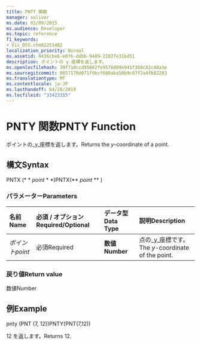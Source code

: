 ```yaml
---
title: PNTY 関数
manager: soliver
ms.date: 03/09/2015
ms.audience: Developer
ms.topic: reference
f1_keywords:
- Vis_DSS.chm82251482
localization_priority: Normal
ms.assetid: 8436cbe6-e0f6-ddbb-9489-21027e31bd51
description: ポイントの y 座標を返します。
ms.openlocfilehash: 39f71dccd95602fe9578d09e941f360c82c48a3e
ms.sourcegitcommit: 8657170d071f9bcf680aba50b9c07f2a4fb82283
ms.translationtype: MT
ms.contentlocale: ja-JP
ms.lasthandoff: 04/28/2019
ms.locfileid: "33423315"
---
```

# <a name="pnty-function"></a><span data-ttu-id="4846a-103">PNTY 関数</span><span class="sxs-lookup"><span data-stu-id="4846a-103">PNTY Function</span></span>

<span data-ttu-id="4846a-104">ポイントの_y_座標を返します。</span><span class="sxs-lookup"><span data-stu-id="4846a-104">Returns the  _y_-coordinate of a point.</span></span>
  
## <a name="syntax"></a><span data-ttu-id="4846a-105">構文</span><span class="sxs-lookup"><span data-stu-id="4846a-105">Syntax</span></span>

<span data-ttu-id="4846a-106">PNTX (\* \* *point* \* \*)</span><span class="sxs-lookup"><span data-stu-id="4846a-106">PNTX(\*\* *point* \*\* )</span></span> 
  
### <a name="parameters"></a><span data-ttu-id="4846a-107">パラメーター</span><span class="sxs-lookup"><span data-stu-id="4846a-107">Parameters</span></span>

|<span data-ttu-id="4846a-108">**名前**</span><span class="sxs-lookup"><span data-stu-id="4846a-108">**Name**</span></span>|<span data-ttu-id="4846a-109">**必須 / オプション**</span><span class="sxs-lookup"><span data-stu-id="4846a-109">**Required/Optional**</span></span>|<span data-ttu-id="4846a-110">**データ型**</span><span class="sxs-lookup"><span data-stu-id="4846a-110">**Data Type**</span></span>|<span data-ttu-id="4846a-111">**説明**</span><span class="sxs-lookup"><span data-stu-id="4846a-111">**Description**</span></span>|
|:-----|:-----|:-----|:-----|
| <span data-ttu-id="4846a-112">_ポイント_</span><span class="sxs-lookup"><span data-stu-id="4846a-112">_point_</span></span> <br/> |<span data-ttu-id="4846a-113">必須</span><span class="sxs-lookup"><span data-stu-id="4846a-113">Required</span></span>  <br/> |<span data-ttu-id="4846a-114">**数値**</span><span class="sxs-lookup"><span data-stu-id="4846a-114">**Number**</span></span> <br/> |<span data-ttu-id="4846a-115">点の_y_座標です。</span><span class="sxs-lookup"><span data-stu-id="4846a-115">The  _y_-coordinate of the point.</span></span>  <br/> |
   
### <a name="return-value"></a><span data-ttu-id="4846a-116">戻り値</span><span class="sxs-lookup"><span data-stu-id="4846a-116">Return value</span></span>

<span data-ttu-id="4846a-117">数値</span><span class="sxs-lookup"><span data-stu-id="4846a-117">Number</span></span>
  
## <a name="example"></a><span data-ttu-id="4846a-118">例</span><span class="sxs-lookup"><span data-stu-id="4846a-118">Example</span></span>

<span data-ttu-id="4846a-119">pnty (PNT (7, 12))</span><span class="sxs-lookup"><span data-stu-id="4846a-119">PNTY(PNT(7,12))</span></span> 
  
<span data-ttu-id="4846a-120">12 を返します。</span><span class="sxs-lookup"><span data-stu-id="4846a-120">Returns 12.</span></span> 
  


